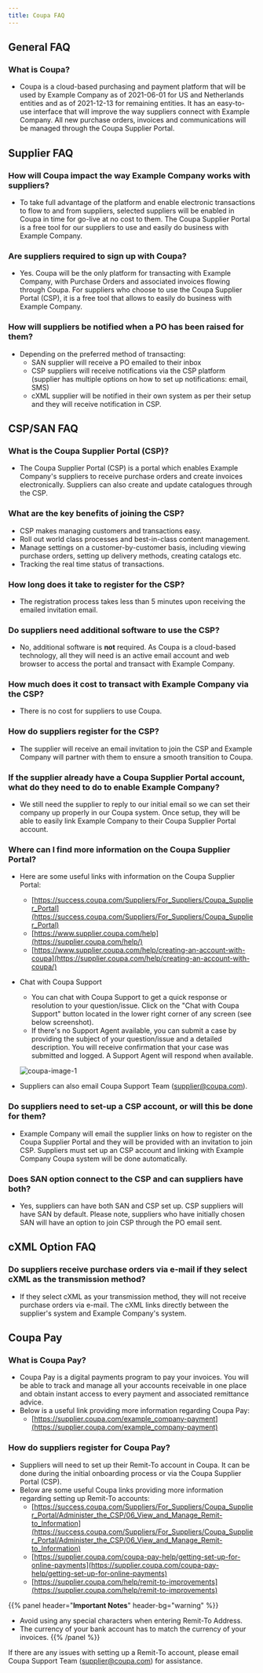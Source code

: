 ```yaml
---
title: Coupa FAQ
---
```


## General FAQ

### What is Coupa?

- Coupa is a cloud-based purchasing and payment platform that will be used by Example Company as of 2021-06-01 for US and Netherlands entities and as of 2021-12-13 for remaining entities. It has an easy-to-use interface that will improve the way suppliers connect with Example Company. All new purchase orders, invoices and communications will be managed through the Coupa Supplier Portal.

## Supplier FAQ

### How will Coupa impact the way Example Company works with suppliers?

- To take full advantage of the platform and enable electronic transactions to flow to and from suppliers, selected suppliers will be enabled in Coupa in time for go-live at no cost to them. The Coupa Supplier Portal is a free tool for our suppliers to use and easily do business with Example Company.

### Are suppliers required to sign up with Coupa?

- Yes. Coupa will be the only platform for transacting with Example Company, with Purchase Orders and associated invoices flowing through Coupa. For suppliers who choose to use the Coupa Supplier Portal (CSP), it is a free tool that allows to easily do business with Example Company.

### How will suppliers be notified when a PO has been raised for them?

- Depending on the preferred method of transacting:
  - SAN supplier will receive a PO emailed to their inbox
  - CSP suppliers will receive notifications via the CSP platform (supplier has multiple options on how to set up notifications: email, SMS)
  - cXML supplier will be notified in their own system as per their setup and they will receive notification in CSP.

## CSP/SAN FAQ

### What is the Coupa Supplier Portal (CSP)?

- The Coupa Supplier Portal (CSP) is a portal which enables Example Company's suppliers to receive purchase orders and create invoices electronically. Suppliers can also create and update catalogues through the CSP.

### What are the key benefits of joining the CSP?

- CSP makes managing customers and transactions easy.
- Roll out world class processes and best-in-class content management.
- Manage settings on a customer-by-customer basis, including viewing purchase orders, setting up delivery methods, creating catalogs etc.
- Tracking the real time status of transactions.

### How long does it take to register for the CSP?

- The registration process takes less than 5 minutes upon receiving the emailed invitation email.

### Do suppliers need additional software to use the CSP?

- No, additional software is **not** required. As Coupa is a cloud-based technology, all they will need is an active email account and web browser to access the portal and transact with Example Company.

### How much does it cost to transact with Example Company via the CSP?

- There is no cost for suppliers to use Coupa.

### How do suppliers register for the CSP?

- The supplier will receive an email invitation to join the CSP and Example Company will partner with them to ensure a smooth transition to Coupa.

### If the supplier already have a Coupa Supplier Portal account, what do they need to do to enable Example Company?

- We still need the supplier to reply to our initial email so we can set their company up properly in our Coupa system. Once setup, they will be able to easily link Example Company to their Coupa Supplier Portal account.

### Where can I find more information on the Coupa Supplier Portal?

- Here are some useful links with information on the Coupa Supplier Portal:
  - [https://success.coupa.com/Suppliers/For_Suppliers/Coupa_Supplier_Portal](https://success.coupa.com/Suppliers/For_Suppliers/Coupa_Supplier_Portal)
  - [https://www.supplier.coupa.com/help](https://supplier.coupa.com/help/)
  - [https://www.supplier.coupa.com/help/creating-an-account-with-coupa](https://supplier.coupa.com/help/creating-an-account-with-coupa/)
- Chat with Coupa Support
  - You can chat with Coupa Support to get a quick response or resolution to your question/issue. Click on the "Chat with Coupa Support" button located in the lower right corner of any screen (see below screenshot).
  - If there's no Support Agent available, you can submit a case by providing the subject of your question/issue and a detailed description. You will receive confirmation that your case was submitted and logged. A Support Agent will respond when available.

   ![coupa-image-1](../CoupaSupportChat.png)
- Suppliers can also email Coupa Support Team (supplier@coupa.com).

### Do suppliers need to set-up a CSP account, or will this be done for them?

- Example Company will email the supplier links on how to register on the Coupa Supplier Portal and they will be provided with an invitation to join CSP. Suppliers must set up an CSP account and linking with Example Company Coupa system will be done automatically.

### Does SAN option connect to the CSP and can suppliers have both?

- Yes, suppliers can have both SAN and CSP set up. CSP suppliers will have SAN by default. Please note, suppliers who have initially chosen SAN will have an option to join CSP through the PO email sent.

## cXML Option FAQ

### Do suppliers receive purchase orders via e-mail if they select cXML as the transmission method?

- If they select cXML as your transmission method, they will not receive purchase orders via e-mail. The cXML links directly between the supplier's system and Example Company's system.

## Coupa Pay

### What is Coupa Pay?

- Coupa Pay is a digital payments program to pay your invoices. You will be able to track and manage all your accounts receivable in one place and obtain instant access to every payment and associated remittance advice.
- Below is a useful link providing more information regarding Coupa Pay:
  - [https://supplier.coupa.com/example_company-payment](https://supplier.coupa.com/example_company-payment)

### How do suppliers register for Coupa Pay?

- Suppliers will need to set up their Remit-To account in Coupa. It can be done during the initial onboarding process or via the Coupa Supplier Portal (CSP).
- Below are some useful Coupa links providing more information regarding setting up Remit-To accounts:
  - [https://success.coupa.com/Suppliers/For_Suppliers/Coupa_Supplier_Portal/Administer_the_CSP/06_View_and_Manage_Remit-to_Information](https://success.coupa.com/Suppliers/For_Suppliers/Coupa_Supplier_Portal/Administer_the_CSP/06_View_and_Manage_Remit-to_Information)
  - [https://supplier.coupa.com/coupa-pay-help/getting-set-up-for-online-payments](https://supplier.coupa.com/coupa-pay-help/getting-set-up-for-online-payments)
  - [https://supplier.coupa.com/help/remit-to-improvements](https://supplier.coupa.com/help/remit-to-improvements)

{{% panel header="**Important Notes**" header-bg="warning" %}}

- Avoid using any special characters when entering Remit-To Address.
- The currency of your bank account has to match the currency of your invoices.
{{% /panel %}}

If there are any issues with setting up a Remit-To account, please email Coupa Support Team (supplier@coupa.com) for assistance.
